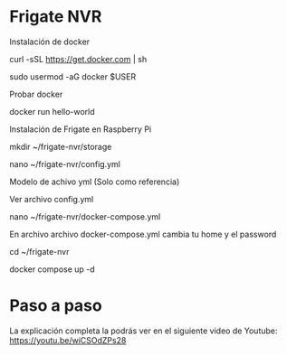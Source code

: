 # Frigate NVR

Instalación de docker

curl -sSL https://get.docker.com | sh

sudo usermod -aG docker $USER

Probar docker

docker run hello-world

Instalación de Frigate en Raspberry Pi

mkdir ~/frigate-nvr/storage

nano ~/frigate-nvr/config.yml

Modelo de achivo yml (Solo como referencia)

Ver archivo config.yml

nano ~/frigate-nvr/docker-compose.yml

En archivo archivo docker-compose.yml cambia tu home y el password

cd ~/frigate-nvr

docker compose up -d

# Paso a paso

La explicación completa la podrás ver en el siguiente video de Youtube:
https://youtu.be/wiCSOdZPs28

